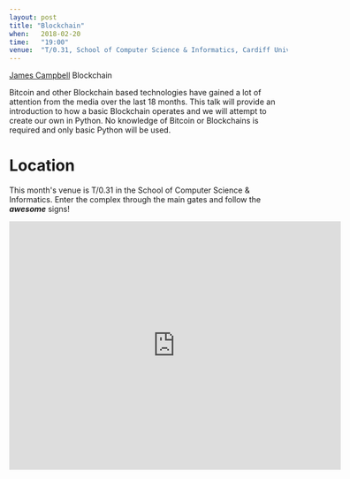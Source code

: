 ```yaml
---
layout: post
title: "Blockchain"
when:   2018-02-20
time:   "19:00"
venue:  "T/0.31, School of Computer Science & Informatics, Cardiff University"
---
```


[James Campbell](https://twitter.com/JamesCampbell95) Blockchain

Bitcoin and other Blockchain based technologies have gained a lot of attention from the media over the last 18 months.
This talk will provide an introduction to how a basic Blockchain operates and we will attempt to create our own in Python.
No knowledge of Bitcoin or Blockchains is required and only basic Python will be used.


# Location

This month's venue is T/0.31 in the School of Computer Science & Informatics. Enter the complex through the main gates and follow the ***awesome*** signs!

<iframe src="https://www.google.com/maps/embed?pb=!1m18!1m12!1m3!1d2484.5563658121855!2d-3.1726044842308547!3d51.4846569796314!2m3!1f0!2f0!3f0!3m2!1i1024!2i768!4f13.1!3m3!1m2!1s0x486e1cb8742c46f5%3A0xc620b871e5d19cac!2sTrevithick+Bldg%2C+Cardiff+CF24!5e0!3m2!1sen!2suk!4v1456917752266" width="600" height="450" frameborder="0" style="border:0" allowfullscreen>&nbsp;</iframe>
